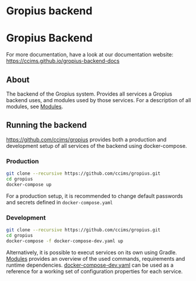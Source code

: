 # Gropius backend

# Gropius Backend

For more documentation, have a look at our documentation website: https://ccims.github.io/gropius-backend-docs

## About

The backend of the Gropius system.
Provides all services a Gropius backend uses, and modules used by those services.
For a description of all modules, see [Modules](./modules).

## Running the backend

https://github.com/ccims/gropius provides both a production and development setup of all services of the backend using docker-compose.

### Production

```sh
git clone --recursive https://github.com/ccims/gropius.git
cd gropius
docker-compose up
```
For a production setup, it is recommended to change default passwords and secrets defined in `docker-compose.yaml`

### Development

```sh
git clone --recursive https://github.com/ccims/gropius.git
cd gropius
docker-compose -f docker-compose-dev.yaml up
```

Alternatively, it is possible to execut services on its own using Gradle.
[Modules](./modules) provides an overview of the used commands, requirements and runtime dependencies.
[docker-compose-dev.yaml](https://github.com/ccims/gropius/blob/main/docker-compose-dev.yaml) can be used as a reference for a working set of configuration properties for each service.